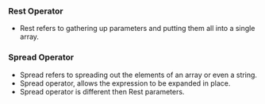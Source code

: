 ### Rest Operator
- Rest refers to gathering up parameters and putting them all into a single array.

### Spread Operator
- Spread refers to spreading out the elements of an array or even a string.
- Spread operator, allows the expression to be expanded in place.
- Spread operator is different then Rest parameters.

